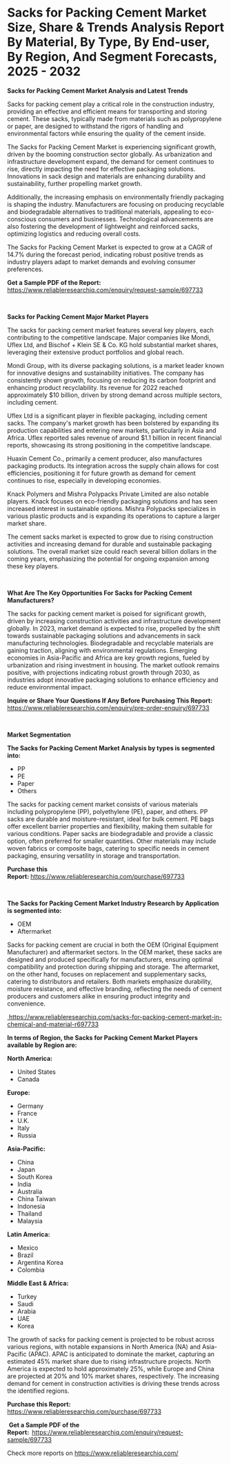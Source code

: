 <p><h1>Sacks for Packing Cement Market Size, Share & Trends Analysis Report By Material, By Type, By End-user, By Region, And Segment Forecasts, 2025 - 2032</h1></p><p><strong>Sacks for Packing Cement Market Analysis and Latest Trends</strong></p>
<p><p>Sacks for packing cement play a critical role in the construction industry, providing an effective and efficient means for transporting and storing cement. These sacks, typically made from materials such as polypropylene or paper, are designed to withstand the rigors of handling and environmental factors while ensuring the quality of the cement inside.</p><p>The Sacks for Packing Cement Market is experiencing significant growth, driven by the booming construction sector globally. As urbanization and infrastructure development expand, the demand for cement continues to rise, directly impacting the need for effective packaging solutions. Innovations in sack design and materials are enhancing durability and sustainability, further propelling market growth. </p><p>Additionally, the increasing emphasis on environmentally friendly packaging is shaping the industry. Manufacturers are focusing on producing recyclable and biodegradable alternatives to traditional materials, appealing to eco-conscious consumers and businesses. Technological advancements are also fostering the development of lightweight and reinforced sacks, optimizing logistics and reducing overall costs. </p><p>The Sacks for Packing Cement Market is expected to grow at a CAGR of 14.7% during the forecast period, indicating robust positive trends as industry players adapt to market demands and evolving consumer preferences.</p></p>
<p><strong>Get a Sample PDF of the Report:&nbsp;</strong> <a href="https://www.reliableresearchiq.com/enquiry/request-sample/697733?utm_campaign=2713&utm_medium=2&utm_source=Github&utm_content=ia&utm_term=23032025&utm_id=sacks-for-packing-cement">https://www.reliableresearchiq.com/enquiry/request-sample/697733</a></p>
<p>&nbsp;</p>
<p><strong>Sacks for Packing Cement Major Market Players</strong></p>
<p><p>The sacks for packing cement market features several key players, each contributing to the competitive landscape. Major companies like Mondi, Uflex Ltd, and Bischof + Klein SE & Co. KG hold substantial market shares, leveraging their extensive product portfolios and global reach.</p><p>Mondi Group, with its diverse packaging solutions, is a market leader known for innovative designs and sustainability initiatives. The company has consistently shown growth, focusing on reducing its carbon footprint and enhancing product recyclability. Its revenue for 2022 reached approximately $10 billion, driven by strong demand across multiple sectors, including cement.</p><p>Uflex Ltd is a significant player in flexible packaging, including cement sacks. The company's market growth has been bolstered by expanding its production capabilities and entering new markets, particularly in Asia and Africa. Uflex reported sales revenue of around $1.1 billion in recent financial reports, showcasing its strong positioning in the competitive landscape.</p><p>Huaxin Cement Co., primarily a cement producer, also manufactures packaging products. Its integration across the supply chain allows for cost efficiencies, positioning it for future growth as demand for cement continues to rise, especially in developing economies.</p><p>Knack Polymers and Mishra Polypacks Private Limited are also notable players. Knack focuses on eco-friendly packaging solutions and has seen increased interest in sustainable options. Mishra Polypacks specializes in various plastic products and is expanding its operations to capture a larger market share.</p><p>The cement sacks market is expected to grow due to rising construction activities and increasing demand for durable and sustainable packaging solutions. The overall market size could reach several billion dollars in the coming years, emphasizing the potential for ongoing expansion among these key players.</p></p>
<p>&nbsp;</p>
<p><strong>What Are The Key Opportunities For Sacks for Packing Cement Manufacturers?</strong></p>
<p><p>The sacks for packing cement market is poised for significant growth, driven by increasing construction activities and infrastructure development globally. In 2023, market demand is expected to rise, propelled by the shift towards sustainable packaging solutions and advancements in sack manufacturing technologies. Biodegradable and recyclable materials are gaining traction, aligning with environmental regulations. Emerging economies in Asia-Pacific and Africa are key growth regions, fueled by urbanization and rising investment in housing. The market outlook remains positive, with projections indicating robust growth through 2030, as industries adopt innovative packaging solutions to enhance efficiency and reduce environmental impact.</p></p>
<p><strong>Inquire or Share Your Questions If Any Before Purchasing This Report:</strong> <a href="https://www.reliableresearchiq.com/enquiry/pre-order-enquiry/697733?utm_campaign=2713&utm_medium=2&utm_source=Github&utm_content=ia&utm_term=23032025&utm_id=sacks-for-packing-cement">https://www.reliableresearchiq.com/enquiry/pre-order-enquiry/697733</a></p>
<p>&nbsp;</p>
<p><strong>Market Segmentation</strong></p>
<p><strong>The Sacks for Packing Cement Market Analysis by types is segmented into:</strong></p>
<p><ul><li>PP</li><li>PE</li><li>Paper</li><li>Others</li></ul></p>
<p><p>The sacks for packing cement market consists of various materials including polypropylene (PP), polyethylene (PE), paper, and others. PP sacks are durable and moisture-resistant, ideal for bulk cement. PE bags offer excellent barrier properties and flexibility, making them suitable for various conditions. Paper sacks are biodegradable and provide a classic option, often preferred for smaller quantities. Other materials may include woven fabrics or composite bags, catering to specific needs in cement packaging, ensuring versatility in storage and transportation.</p></p>
<p><strong>Purchase this Report:&nbsp;</strong><a href="https://www.reliableresearchiq.com/purchase/697733?utm_campaign=2713&utm_medium=2&utm_source=Github&utm_content=ia&utm_term=23032025&utm_id=sacks-for-packing-cement">https://www.reliableresearchiq.com/purchase/697733</a></p>
<p>&nbsp;</p>
<p><strong>The Sacks for Packing Cement Market Industry Research by Application is segmented into:</strong></p>
<p><ul><li>OEM</li><li>Aftermarket</li></ul></p>
<p><p>Sacks for packing cement are crucial in both the OEM (Original Equipment Manufacturer) and aftermarket sectors. In the OEM market, these sacks are designed and produced specifically for manufacturers, ensuring optimal compatibility and protection during shipping and storage. The aftermarket, on the other hand, focuses on replacement and supplementary sacks, catering to distributors and retailers. Both markets emphasize durability, moisture resistance, and effective branding, reflecting the needs of cement producers and customers alike in ensuring product integrity and convenience.</p></p>
<p><a href="https://www.reliableresearchiq.com/sacks-for-packing-cement-market-in-chemical-and-material-r697733?utm_campaign=2713&utm_medium=2&utm_source=Github&utm_content=ia&utm_term=23032025&utm_id=sacks-for-packing-cement">&nbsp;https://www.reliableresearchiq.com/sacks-for-packing-cement-market-in-chemical-and-material-r697733</a></p>
<p><strong>In terms of Region, the Sacks for Packing Cement Market Players available by Region are:</strong></p>
<p>
    <p> <strong> North America: </strong>
        <ul>
            <li>United States</li>
            <li>Canada</li>
        </ul>
        </p> 
    <p> <strong> Europe: </strong>
        <ul>
            <li>Germany</li>
            <li>France</li>
            <li>U.K.</li>
            <li>Italy</li>
            <li>Russia</li>
        </ul>
        </p> 
    <p> <strong> Asia-Pacific: </strong>
        <ul>
            <li>China</li>
            <li>Japan</li>
            <li>South Korea</li>
            <li>India</li>
            <li>Australia</li>
            <li>China Taiwan</li>
            <li>Indonesia</li>
            <li>Thailand</li>
            <li>Malaysia</li>
        </ul>
        </p> 
    <p> <strong> Latin America: </strong>
        <ul>
            <li>Mexico</li>
            <li>Brazil</li>
            <li>Argentina Korea</li>
            <li>Colombia</li>
        </ul>
        </p> 
    <p> <strong> Middle East & Africa: </strong>
        <ul>
            <li>Turkey</li>
            <li>Saudi</li>
            <li>Arabia</li>
            <li>UAE</li>
            <li>Korea</li>
        </ul>
    </p>
    </p>
<p><p>The growth of sacks for packing cement is projected to be robust across various regions, with notable expansions in North America (NA) and Asia-Pacific (APAC). APAC is anticipated to dominate the market, capturing an estimated 45% market share due to rising infrastructure projects. North America is expected to hold approximately 25%, while Europe and China are projected at 20% and 10% market shares, respectively. The increasing demand for cement in construction activities is driving these trends across the identified regions.</p></p>
<p><strong>Purchase this Report: </strong><a href="https://www.reliableresearchiq.com/purchase/697733?utm_campaign=2713&utm_medium=2&utm_source=Github&utm_content=ia&utm_term=23032025&utm_id=sacks-for-packing-cement">https://www.reliableresearchiq.com/purchase/697733</a></p>
<p>&nbsp;<strong>Get a Sample PDF of the Report:&nbsp;&nbsp;</strong><a href="https://www.reliableresearchiq.com/enquiry/request-sample/697733?utm_campaign=2713&utm_medium=2&utm_source=Github&utm_content=ia&utm_term=23032025&utm_id=sacks-for-packing-cement">https://www.reliableresearchiq.com/enquiry/request-sample/697733</a></p>
<p><strong></strong></p>
<p>Check more reports on <a href="https://www.reliableresearchiq.com/?utm_campaign=2713&utm_medium=2&utm_source=Github&utm_content=ia&utm_term=23032025&utm_id=sacks-for-packing-cement">https://www.reliableresearchiq.com/</a></p>
